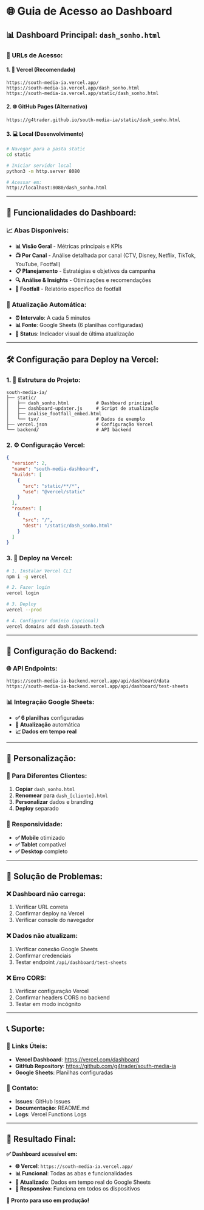 # 🌐 Guia de Acesso ao Dashboard

## 📊 **Dashboard Principal: `dash_sonho.html`**

### **🔗 URLs de Acesso:**

#### **1. 🚀 Vercel (Recomendado)**
```
https://south-media-ia.vercel.app/
https://south-media-ia.vercel.app/dash_sonho.html
https://south-media-ia.vercel.app/static/dash_sonho.html
```

#### **2. 🌐 GitHub Pages (Alternativo)**
```
https://g4trader.github.io/south-media-ia/static/dash_sonho.html
```

#### **3. 💻 Local (Desenvolvimento)**
```bash
# Navegar para a pasta static
cd static

# Iniciar servidor local
python3 -m http.server 8080

# Acessar em:
http://localhost:8080/dash_sonho.html
```

---

## 🎯 **Funcionalidades do Dashboard:**

### **📈 Abas Disponíveis:**
- **📊 Visão Geral** - Métricas principais e KPIs
- **📺 Por Canal** - Análise detalhada por canal (CTV, Disney, Netflix, TikTok, YouTube, Footfall)
- **📋 Planejamento** - Estratégias e objetivos da campanha
- **🔍 Análise & Insights** - Otimizações e recomendações
- **👣 Footfall** - Relatório específico de footfall

### **🔄 Atualização Automática:**
- **⏰ Intervalo**: A cada 5 minutos
- **📊 Fonte**: Google Sheets (6 planilhas configuradas)
- **🔄 Status**: Indicador visual de última atualização

---

## 🛠️ **Configuração para Deploy na Vercel:**

### **1. 📁 Estrutura do Projeto:**
```
south-media-ia/
├── static/
│   ├── dash_sonho.html          # Dashboard principal
│   ├── dashboard-updater.js     # Script de atualização
│   ├── analise_footfall_embed.html
│   └── tsv/                     # Dados de exemplo
├── vercel.json                  # Configuração Vercel
└── backend/                     # API backend
```

### **2. ⚙️ Configuração Vercel:**
```json
{
  "version": 2,
  "name": "south-media-dashboard",
  "builds": [
    {
      "src": "static/**/*",
      "use": "@vercel/static"
    }
  ],
  "routes": [
    {
      "src": "/",
      "dest": "/static/dash_sonho.html"
    }
  ]
}
```

### **3. 🚀 Deploy na Vercel:**
```bash
# 1. Instalar Vercel CLI
npm i -g vercel

# 2. Fazer login
vercel login

# 3. Deploy
vercel --prod

# 4. Configurar domínio (opcional)
vercel domains add dash.iasouth.tech
```

---

## 🔧 **Configuração do Backend:**

### **🌐 API Endpoints:**
```
https://south-media-ia-backend.vercel.app/api/dashboard/data
https://south-media-ia-backend.vercel.app/api/dashboard/test-sheets
```

### **📊 Integração Google Sheets:**
- **✅ 6 planilhas** configuradas
- **🔄 Atualização** automática
- **📈 Dados em tempo real**

---

## 🎨 **Personalização:**

### **🎯 Para Diferentes Clientes:**
1. **Copiar** `dash_sonho.html`
2. **Renomear** para `dash_[cliente].html`
3. **Personalizar** dados e branding
4. **Deploy** separado

### **📱 Responsividade:**
- **✅ Mobile** otimizado
- **✅ Tablet** compatível
- **✅ Desktop** completo

---

## 🚨 **Solução de Problemas:**

### **❌ Dashboard não carrega:**
1. Verificar URL correta
2. Confirmar deploy na Vercel
3. Verificar console do navegador

### **❌ Dados não atualizam:**
1. Verificar conexão Google Sheets
2. Confirmar credenciais
3. Testar endpoint `/api/dashboard/test-sheets`

### **❌ Erro CORS:**
1. Verificar configuração Vercel
2. Confirmar headers CORS no backend
3. Testar em modo incógnito

---

## 📞 **Suporte:**

### **🔗 Links Úteis:**
- **Vercel Dashboard**: https://vercel.com/dashboard
- **GitHub Repository**: https://github.com/g4trader/south-media-ia
- **Google Sheets**: Planilhas configuradas

### **📧 Contato:**
- **Issues**: GitHub Issues
- **Documentação**: README.md
- **Logs**: Vercel Functions Logs

---

## 🎉 **Resultado Final:**

**✅ Dashboard acessível em:**
- **🌐 Vercel**: `https://south-media-ia.vercel.app/`
- **📊 Funcional**: Todas as abas e funcionalidades
- **🔄 Atualizado**: Dados em tempo real do Google Sheets
- **📱 Responsivo**: Funciona em todos os dispositivos

**🚀 Pronto para uso em produção!**

